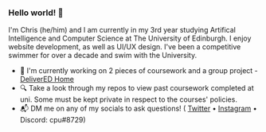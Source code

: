 ### Hello world! 👋

I'm Chris (he/him) and I am currently in my 3rd year studying Artifical Intelligence and Computer Science at The University of Edinburgh. I enjoy website development, as well as UI/UX design. I've been a competitive swimmer for over a decade and swim with the University.


- :pushpin: I'm currently working on 2 pieces of coursework and a group project - [DeliverED Home](https://github.com/DeliverED-Home)
- :mag: Take a look through my repos to view past coursework completed at uni. Some must be kept private in respect to the courses' policies.
- :mailbox_with_mail: DM me on any of my socials to ask questions! ( [Twitter](https://twitter.com/cpudev) • [Instagram](https://instagram.com/cpudev) • Discord: cpu#8729)
